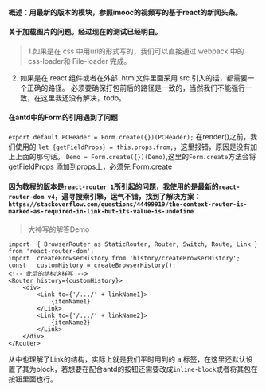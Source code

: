 #### 概述：用最新的版本的模块，参照imooc的视频写的基于react的新闻头条。

#### 关于加载图片的问题。经过现在的测试已经明白。
> 1.如果是在 css 中用url的形式写的，我们可以直接通过 webpack 中的 css-loader和 File-loader 完成。
2. 如果是在 react 组件或者在外部 .html文件里面采用  src  引入的话，都需要一个正确的路径。  必须要确保打包前后的路径是一致的，当然我们不能强行一致，在这里我还没有解决，todo。

#### 在antd中的Form的引用遇到了问题
`export default PCHeader = Form.create({})(PCHeader);`
在render()之前，我们使用的  `let {getFieldProps} = this.props.from;`，这里报错，原因是没有加上上面的那句话。
`Demo = Form.create({})(Demo)`,这里的`Form.create`方法会将 getFieldProps 添加到props上，必须先 Form.create

#### 因为教程的版本是`react-router 1`所引起的问题，我使用的是最新的`react-router-dom v4`，遍寻搜索引擎，运气不错，找到了解决方案：`https://stackoverflow.com/questions/44499919/the-context-router-is-marked-as-required-in-link-but-its-value-is-undefine`
> 大神写的解答Demo
```
import  { BrowserRouter as StaticRouter, Router, Switch, Route, Link } from 'react-router-dom';
import  createBrowserHistory from 'history/createBrowserHistory';
const   customHistory = createBrowserHistory();
<!-- 此后的结构这样写 -->
<Router history={customHistory}>
    <div>
        <Link to={'/.../' + linkName1}>
            {itemName1}
        </Link>
        <Link to={'/.../' + linkName2}>
            {itemName2}
        </Link>
    </div>
</Router>
```
从中也理解了Link的结构，实际上就是我们平时用到的 a 标签，在这里还默认设置了其为block，若想要在配合antd的按钮还需要改成`inline-block`或者将其包在按钮里面也行。